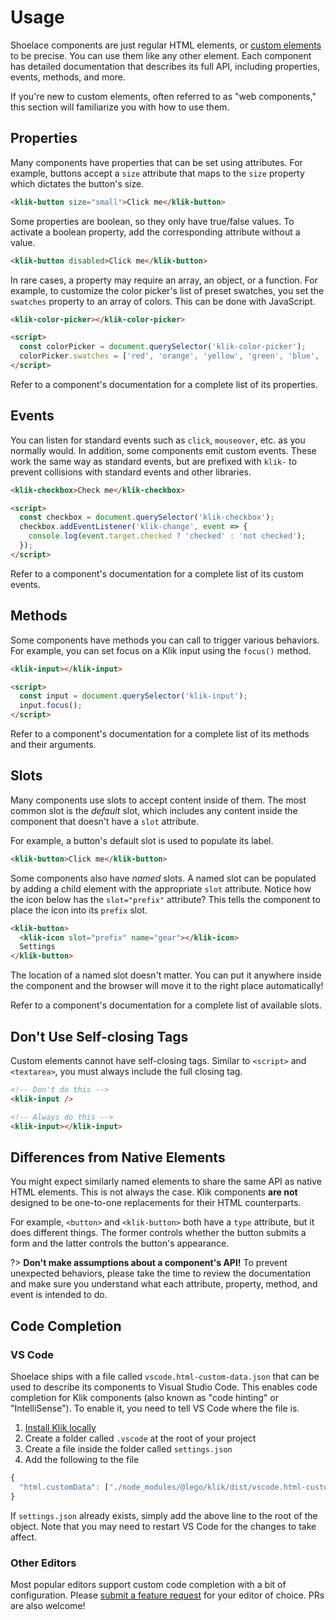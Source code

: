 # Usage

Shoelace components are just regular HTML elements, or [custom elements](https://developer.mozilla.org/en-US/docs/Web/Web_Components/Using_custom_elements) to be precise. You can use them like any other element. Each component has detailed documentation that describes its full API, including properties, events, methods, and more.

If you're new to custom elements, often referred to as "web components," this section will familiarize you with how to use them. 

## Properties

Many components have properties that can be set using attributes. For example, buttons accept a `size` attribute that maps to the `size` property which dictates the button's size.

```html
<klik-button size="small">Click me</klik-button>
```

Some properties are boolean, so they only have true/false values. To activate a boolean property, add the corresponding attribute without a value.

```html
<klik-button disabled>Click me</klik-button>
```

In rare cases, a property may require an array, an object, or a function. For example, to customize the color picker's list of preset swatches, you set the `swatches` property to an array of colors. This can be done with JavaScript.

```html
<klik-color-picker></klik-color-picker>

<script>
  const colorPicker = document.querySelector('klik-color-picker');
  colorPicker.swatches = ['red', 'orange', 'yellow', 'green', 'blue', 'purple'];
</script>
```

Refer to a component's documentation for a complete list of its properties.

## Events

You can listen for standard events such as `click`, `mouseover`, etc. as you normally would. In addition, some components emit custom events. These work the same way as standard events, but are prefixed with `klik-` to prevent collisions with standard events and other libraries.

```html
<klik-checkbox>Check me</klik-checkbox>

<script>
  const checkbox = document.querySelector('klik-checkbox');
  checkbox.addEventListener('klik-change', event => {
    console.log(event.target.checked ? 'checked' : 'not checked');
  });
</script>
```

Refer to a component's documentation for a complete list of its custom events.

## Methods

Some components have methods you can call to trigger various behaviors. For example, you can set focus on a Klik input using the `focus()` method.

```html
<klik-input></klik-input>

<script>
  const input = document.querySelector('klik-input');
  input.focus();
</script>
```

Refer to a component's documentation for a complete list of its methods and their arguments.

## Slots

Many components use slots to accept content inside of them. The most common slot is the _default_ slot, which includes any content inside the component that doesn't have a `slot` attribute.

For example, a button's default slot is used to populate its label.

```html
<klik-button>Click me</klik-button>
```

Some components also have _named_ slots. A named slot can be populated by adding a child element with the appropriate `slot` attribute. Notice how the icon below has the `slot="prefix"` attribute? This tells the component to place the icon into its `prefix` slot.

```html
<klik-button>
  <klik-icon slot="prefix" name="gear"></klik-icon>
  Settings
</klik-button>
```

The location of a named slot doesn't matter. You can put it anywhere inside the component and the browser will move it to the right place automatically!

Refer to a component's documentation for a complete list of available slots.

## Don't Use Self-closing Tags

Custom elements cannot have self-closing tags. Similar to `<script>` and `<textarea>`, you must always include the full closing tag.

```html
<!-- Don't do this -->
<klik-input />

<!-- Always do this -->
<klik-input></klik-input>
```

## Differences from Native Elements

You might expect similarly named elements to share the same API as native HTML elements. This is not always the case. Klik components **are not** designed to be one-to-one replacements for their HTML counterparts.

For example, `<button>` and `<klik-button>` both have a `type` attribute, but it does different things. The former controls whether the button submits a form and the latter controls the button's appearance.

?> **Don't make assumptions about a component's API!** To prevent unexpected behaviors, please take the time to review the documentation and make sure you understand what each attribute, property, method, and event is intended to do.

## Code Completion

### VS Code

Shoelace ships with a file called `vscode.html-custom-data.json` that can be used to describe its components to Visual Studio Code. This enables code completion for Klik components (also known as "code hinting" or "IntelliSense"). To enable it, you need to tell VS Code where the file is.

1. [Install Klik locally](/getting-started/installation#local-installation)
2. Create a folder called `.vscode` at the root of your project
3. Create a file inside the folder called `settings.json`
4. Add the following to the file

```js
{
  "html.customData": ["./node_modules/@lego/klik/dist/vscode.html-custom-data.json"]
}
```

If `settings.json` already exists, simply add the above line to the root of the object. Note that you may need to restart VS Code for the changes to take affect.

### Other Editors

Most popular editors support custom code completion with a bit of configuration. Please [submit a feature request](https://github.com/shoelace-style/shoelace/issues/new/choose) for your editor of choice. PRs are also welcome!
